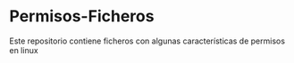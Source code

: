 # Permisos-Ficheros
Este repositorio contiene ficheros con algunas características de permisos en linux
